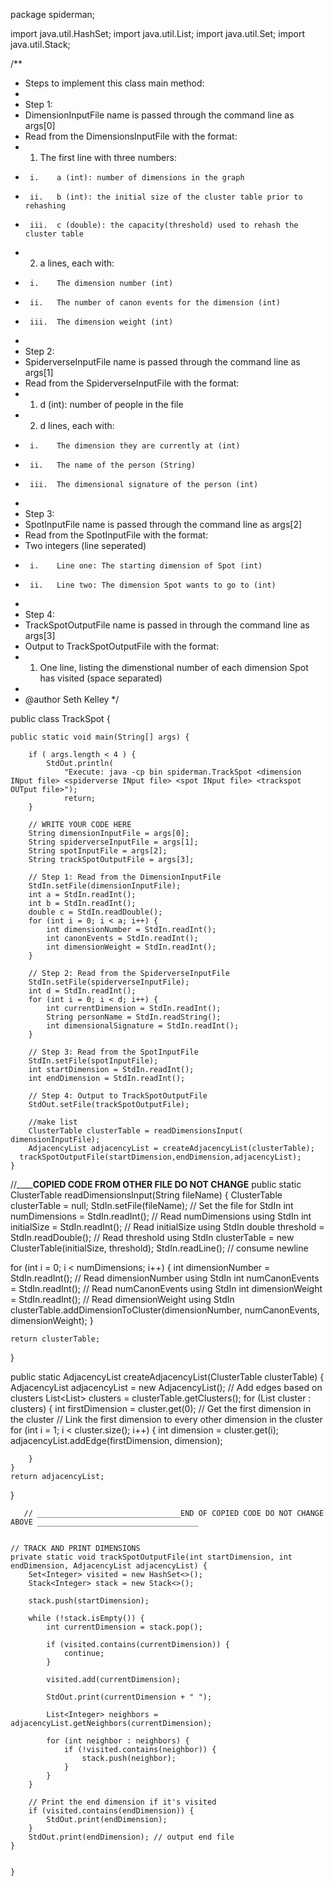 
package spiderman;

import java.util.HashSet;
import java.util.List;
import java.util.Set;
import java.util.Stack;

/**
 * Steps to implement this class main method:
 * 
 * Step 1:
 * DimensionInputFile name is passed through the command line as args[0]
 * Read from the DimensionsInputFile with the format:
 * 1. The first line with three numbers:
 *      i.    a (int): number of dimensions in the graph
 *      ii.   b (int): the initial size of the cluster table prior to rehashing
 *      iii.  c (double): the capacity(threshold) used to rehash the cluster table 
 * 2. a lines, each with:
 *      i.    The dimension number (int)
 *      ii.   The number of canon events for the dimension (int)
 *      iii.  The dimension weight (int)
 * 
 * Step 2:
 * SpiderverseInputFile name is passed through the command line as args[1]
 * Read from the SpiderverseInputFile with the format:
 * 1. d (int): number of people in the file
 * 2. d lines, each with:
 *      i.    The dimension they are currently at (int)
 *      ii.   The name of the person (String)
 *      iii.  The dimensional signature of the person (int)
 * 
 * Step 3:
 * SpotInputFile name is passed through the command line as args[2]
 * Read from the SpotInputFile with the format:
 * Two integers (line seperated)
 *      i.    Line one: The starting dimension of Spot (int)
 *      ii.   Line two: The dimension Spot wants to go to (int)
 * 
 * Step 4:
 * TrackSpotOutputFile name is passed in through the command line as args[3]
 * Output to TrackSpotOutputFile with the format:
 * 1. One line, listing the dimenstional number of each dimension Spot has visited (space separated)
 * 
 * @author Seth Kelley
 */

public class TrackSpot {
    
    public static void main(String[] args) {

        if ( args.length < 4 ) {
            StdOut.println(
                "Execute: java -cp bin spiderman.TrackSpot <dimension INput file> <spiderverse INput file> <spot INput file> <trackspot OUTput file>");
                return;
        }

        // WRITE YOUR CODE HERE
        String dimensionInputFile = args[0];
        String spiderverseInputFile = args[1];
        String spotInputFile = args[2];
        String trackSpotOutputFile = args[3];

        // Step 1: Read from the DimensionInputFile
        StdIn.setFile(dimensionInputFile);
        int a = StdIn.readInt();
        int b = StdIn.readInt();
        double c = StdIn.readDouble();
        for (int i = 0; i < a; i++) {
            int dimensionNumber = StdIn.readInt();
            int canonEvents = StdIn.readInt();
            int dimensionWeight = StdIn.readInt();
        }

        // Step 2: Read from the SpiderverseInputFile
        StdIn.setFile(spiderverseInputFile);
        int d = StdIn.readInt();
        for (int i = 0; i < d; i++) {
            int currentDimension = StdIn.readInt();
            String personName = StdIn.readString();
            int dimensionalSignature = StdIn.readInt();
        }

        // Step 3: Read from the SpotInputFile
        StdIn.setFile(spotInputFile);
        int startDimension = StdIn.readInt();
        int endDimension = StdIn.readInt();

        // Step 4: Output to TrackSpotOutputFile
        StdOut.setFile(trackSpotOutputFile);
        
        //make list
        ClusterTable clusterTable = readDimensionsInput( dimensionInputFile);
        AdjacencyList adjacencyList = createAdjacencyList(clusterTable);
      trackSpotOutputFile(startDimension,endDimension,adjacencyList);
    }
    
 //________________________________COPIED CODE FROM OTHER FILE DO NOT CHANGE____________________________
 public static ClusterTable readDimensionsInput(String fileName) {
    ClusterTable clusterTable = null;
StdIn.setFile(fileName); // Set the file for StdIn
int numDimensions = StdIn.readInt(); // Read numDimensions using StdIn
int initialSize = StdIn.readInt(); // Read initialSize using StdIn
double threshold = StdIn.readDouble(); // Read threshold using StdIn
clusterTable = new ClusterTable(initialSize, threshold);
StdIn.readLine(); // consume newline

for (int i = 0; i < numDimensions; i++) {
    int dimensionNumber = StdIn.readInt(); // Read dimensionNumber using StdIn
    int numCanonEvents = StdIn.readInt(); // Read numCanonEvents using StdIn
    int dimensionWeight = StdIn.readInt(); // Read dimensionWeight using StdIn
    clusterTable.addDimensionToCluster(dimensionNumber, numCanonEvents, dimensionWeight);
}
     
    return clusterTable;
}

public static AdjacencyList createAdjacencyList(ClusterTable clusterTable) {
    AdjacencyList adjacencyList = new AdjacencyList();
    // Add edges based on clusters
    List<List<Integer>> clusters = clusterTable.getClusters();
    for (List<Integer> cluster : clusters) {
        int firstDimension = cluster.get(0); // Get the first dimension in the cluster
        // Link the first dimension to every other dimension in the cluster
        for (int i = 1; i < cluster.size(); i++) {
            int dimension = cluster.get(i);
            adjacencyList.addEdge(firstDimension, dimension);
            
        }
    }
    return adjacencyList;
}
        
     
       // ________________________________END OF COPIED CODE DO NOT CHANGE ABOVE ____________________________________
    
    
    // TRACK AND PRINT DIMENSIONS
    private static void trackSpotOutputFile(int startDimension, int endDimension, AdjacencyList adjacencyList) {
        Set<Integer> visited = new HashSet<>();
        Stack<Integer> stack = new Stack<>();
        
        stack.push(startDimension);
    
        while (!stack.isEmpty()) {
            int currentDimension = stack.pop();
    
            if (visited.contains(currentDimension)) {
                continue;
            }
    
            visited.add(currentDimension);
    
            StdOut.print(currentDimension + " ");
    
            List<Integer> neighbors = adjacencyList.getNeighbors(currentDimension);
            
            for (int neighbor : neighbors) {
                if (!visited.contains(neighbor)) {
                    stack.push(neighbor);
                }
            }
        }
    
        // Print the end dimension if it's visited
        if (visited.contains(endDimension)) {
            StdOut.print(endDimension);
        }
        StdOut.print(endDimension); // output end file
    }

        
    }
    



